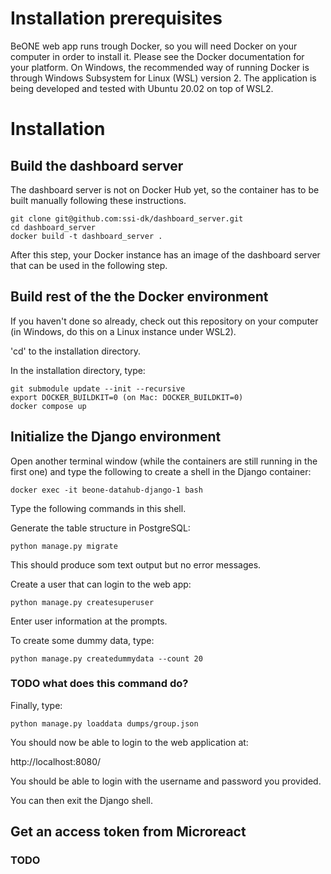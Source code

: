 # Installation prerequisites

BeONE web app runs trough Docker, so you will need Docker on your computer in order to install it. Please see the Docker documentation for your platform. On Windows, the recommended way of running Docker is through Windows Subsystem for Linux (WSL) version 2. The application is being developed and tested with Ubuntu 20.02 on top of WSL2.

# Installation

## Build the dashboard server
The dashboard server is not on Docker Hub yet, so the container has to be built manually following these instructions.
    
    git clone git@github.com:ssi-dk/dashboard_server.git
    cd dashboard_server
    docker build -t dashboard_server .

After this step, your Docker instance has an image of the dashboard server that can be used in the following step.

## Build rest of the the Docker environment

If you haven't done so already, check out this repository on your computer (in Windows, do this on a Linux instance under WSL2).

'cd' to the installation directory.

In the installation directory, type:

    git submodule update --init --recursive
    export DOCKER_BUILDKIT=0 (on Mac: DOCKER_BUILDKIT=0)
    docker compose up

## Initialize the Django environment
Open another terminal window (while the containers are still running in the first one) and type the following to create a shell in the Django container:

    docker exec -it beone-datahub-django-1 bash

Type the following commands in this shell.

Generate the table structure in PostgreSQL:

    python manage.py migrate

This should produce som text output but no error messages.

Create a user that can login to the web app:

    python manage.py createsuperuser

Enter user information at the prompts.

To create some dummy data, type:

    python manage.py createdummydata --count 20

### TODO what does this command do?
Finally, type:

    python manage.py loaddata dumps/group.json

You should now be able to login to the web application at:

http://localhost:8080/

You should be able to login with the username and password you provided.

You can then exit the Django shell.

## Get an access token from Microreact
### TODO
